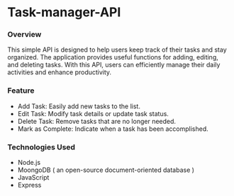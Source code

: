 # Task-manager-API
<h3>Overview</h3>
<p>This simple API is designed to help users keep track of their tasks and stay organized. The application provides useful functions for adding, editing, and deleting tasks. With this API, users can efficiently manage their daily activities and enhance productivity.</p>

<h3>Feature</h3>
<ul>
    <li>Add Task: Easily add new tasks to the list.</li>
    <li>Edit Task: Modify task details or update task status. </li>
    <li>Delete Task: Remove tasks that are no longer needed.</li>
    <li>Mark as Complete: Indicate when a task has been accomplished.</li>
</ul>

<h3>Technologies Used</h3>
<ul>
    <li>Node.js</li>
    <li>MoongoDB  ( an open-source document-oriented database )</li>
    <li>JavaScript</li>
    <li>Express</li>
</ul>


